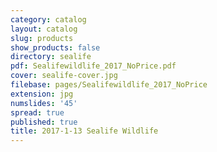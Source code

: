 ```yaml
---
category: catalog
layout: catalog
slug: products
show_products: false
directory: sealife
pdf: Sealifewildlife_2017_NoPrice.pdf
cover: sealife-cover.jpg
filebase: pages/Sealifewildlife_2017_NoPrice
extension: jpg
numslides: '45'
spread: true
published: true
title: 2017-1-13 Sealife Wildlife
---
```

